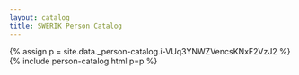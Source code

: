 ```yaml
---
layout: catalog
title: SWERIK Person Catalog
---
```

{% assign p = site.data._person-catalog.i-VUq3YNWZVencsKNxF2VzJ2 %}
{% include person-catalog.html p=p %}

